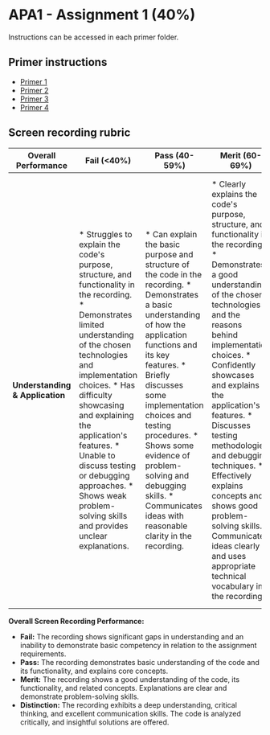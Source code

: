 # APA1 - Assignment 1 (40%)

Instructions can be accessed in each primer folder.

## Primer instructions

* [Primer 1](primer1/primer1.md)
* [Primer 2](primer2/primer2.md)
* [Primer 3](primer3/primer3.md)
* [Primer 4](primer4/primer4.md)




## Screen recording rubric

| **Overall Performance** | **Fail (<40%)** | **Pass (40-59%)** | **Merit (60-69%)** | **Distinction (70%+)** |
|---|---|---|---|---| 
| **Understanding & Application** | * Struggles to explain the code's purpose, structure, and functionality in the recording.  * Demonstrates limited understanding of the chosen technologies and implementation choices. *  Has difficulty showcasing and explaining the application's features. *  Unable to discuss testing or debugging approaches. *  Shows weak problem-solving skills and provides unclear explanations. | * Can explain the basic purpose and structure of the code in the recording. * Demonstrates a basic understanding of how the application functions and its key features. * Briefly discusses some implementation choices and testing procedures. * Shows some evidence of problem-solving and debugging skills. * Communicates ideas with reasonable clarity in the recording. | * Clearly explains the code's purpose, structure, and functionality in the recording. * Demonstrates a good understanding of the chosen technologies and the reasons behind implementation choices. * Confidently showcases and explains the application's features. * Discusses testing methodologies and debugging techniques. * Effectively explains concepts and shows good problem-solving skills. * Communicates ideas clearly and uses appropriate technical vocabulary in the recording. | * Provides a comprehensive and insightful walkthrough of the codebase, including intricate details and design patterns. * Confidently discusses and justifies implementation choices and their impact on the application. * Thoroughly demonstrates and explains all features, including any advanced additions. * Shows a strong understanding of testing methodologies and debugging approaches. * Demonstrates excellent problem-solving skills and provides insightful explanations. * Communicates ideas with exceptional clarity and precision in the recording. |


**Overall Screen Recording Performance:**

* **Fail:** The recording shows significant gaps in understanding and an inability to demonstrate basic competency in relation to the assignment requirements. 
* **Pass:** The recording demonstrates basic understanding of the code and its functionality, and explains core concepts.
* **Merit:** The recording shows a good understanding of the code, its functionality, and related concepts.  Explanations are clear and demonstrate problem-solving skills.
* **Distinction:** The recording exhibits a deep understanding, critical thinking, and excellent communication skills. The code is analyzed critically, and insightful solutions are offered.

